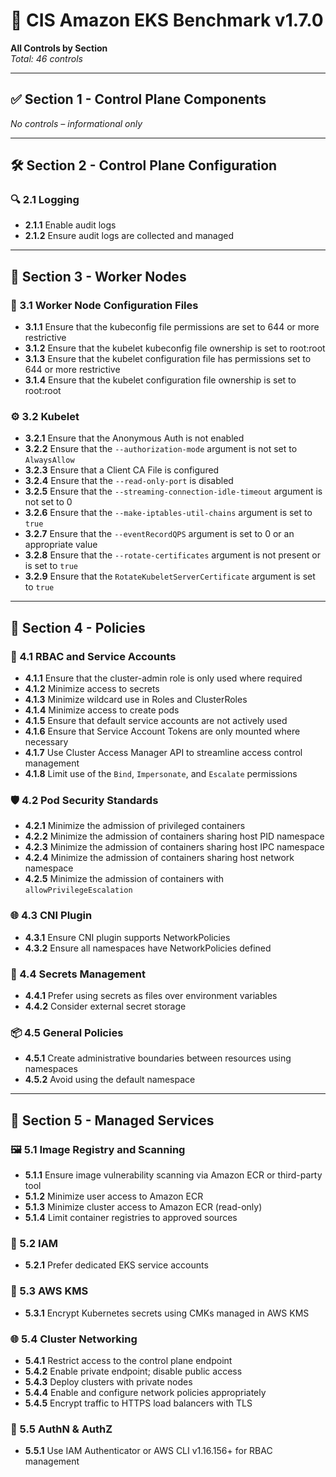 # 📘 CIS Amazon EKS Benchmark v1.7.0  
**All Controls by Section**  
*Total: 46 controls*

---

## ✅ Section 1 - Control Plane Components  
*No controls – informational only*

---

## 🛠️ Section 2 - Control Plane Configuration  

### 🔍 2.1 Logging  
- **2.1.1** Enable audit logs  
- **2.1.2** Ensure audit logs are collected and managed  

---

## 🧱 Section 3 - Worker Nodes  

### 📄 3.1 Worker Node Configuration Files  
- **3.1.1** Ensure that the kubeconfig file permissions are set to 644 or more restrictive  
- **3.1.2** Ensure that the kubelet kubeconfig file ownership is set to root:root  
- **3.1.3** Ensure that the kubelet configuration file has permissions set to 644 or more restrictive  
- **3.1.4** Ensure that the kubelet configuration file ownership is set to root:root  

### ⚙️ 3.2 Kubelet  
- **3.2.1** Ensure that the Anonymous Auth is not enabled  
- **3.2.2** Ensure that the `--authorization-mode` argument is not set to `AlwaysAllow`  
- **3.2.3** Ensure that a Client CA File is configured  
- **3.2.4** Ensure that the `--read-only-port` is disabled  
- **3.2.5** Ensure that the `--streaming-connection-idle-timeout` argument is not set to 0  
- **3.2.6** Ensure that the `--make-iptables-util-chains` argument is set to `true`  
- **3.2.7** Ensure that the `--eventRecordQPS` argument is set to 0 or an appropriate value  
- **3.2.8** Ensure that the `--rotate-certificates` argument is not present or is set to `true`  
- **3.2.9** Ensure that the `RotateKubeletServerCertificate` argument is set to `true`  

---

## 🔐 Section 4 - Policies  

### 🧾 4.1 RBAC and Service Accounts  
- **4.1.1** Ensure that the cluster-admin role is only used where required  
- **4.1.2** Minimize access to secrets  
- **4.1.3** Minimize wildcard use in Roles and ClusterRoles  
- **4.1.4** Minimize access to create pods  
- **4.1.5** Ensure that default service accounts are not actively used  
- **4.1.6** Ensure that Service Account Tokens are only mounted where necessary  
- **4.1.7** Use Cluster Access Manager API to streamline access control management  
- **4.1.8** Limit use of the `Bind`, `Impersonate`, and `Escalate` permissions  

### 🛡️ 4.2 Pod Security Standards  
- **4.2.1** Minimize the admission of privileged containers  
- **4.2.2** Minimize the admission of containers sharing host PID namespace  
- **4.2.3** Minimize the admission of containers sharing host IPC namespace  
- **4.2.4** Minimize the admission of containers sharing host network namespace  
- **4.2.5** Minimize the admission of containers with `allowPrivilegeEscalation`  

### 🌐 4.3 CNI Plugin  
- **4.3.1** Ensure CNI plugin supports NetworkPolicies  
- **4.3.2** Ensure all namespaces have NetworkPolicies defined  

### 🔑 4.4 Secrets Management  
- **4.4.1** Prefer using secrets as files over environment variables  
- **4.4.2** Consider external secret storage  

### 📦 4.5 General Policies  
- **4.5.1** Create administrative boundaries between resources using namespaces  
- **4.5.2** Avoid using the default namespace  

---

## 🧩 Section 5 - Managed Services  

### 🖼️ 5.1 Image Registry and Scanning  
- **5.1.1** Ensure image vulnerability scanning via Amazon ECR or third-party tool  
- **5.1.2** Minimize user access to Amazon ECR  
- **5.1.3** Minimize cluster access to Amazon ECR (read-only)  
- **5.1.4** Limit container registries to approved sources  

### 🔐 5.2 IAM  
- **5.2.1** Prefer dedicated EKS service accounts  

### 🔐 5.3 AWS KMS  
- **5.3.1** Encrypt Kubernetes secrets using CMKs managed in AWS KMS  

### 🌐 5.4 Cluster Networking  
- **5.4.1** Restrict access to the control plane endpoint  
- **5.4.2** Enable private endpoint; disable public access  
- **5.4.3** Deploy clusters with private nodes  
- **5.4.4** Enable and configure network policies appropriately  
- **5.4.5** Encrypt traffic to HTTPS load balancers with TLS  

### 👥 5.5 AuthN & AuthZ  
- **5.5.1** Use IAM Authenticator or AWS CLI v1.16.156+ for RBAC management  
